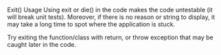 Exit() Usage
Using exit or die() in the code makes the code untestable (it will break unit tests). Moreover, if there is no reason or string to display, it may take a long time to spot where the application is stuck. 

<?php

// Throw an exception, that may be caught somewhere
throw new \Exception('error');

// Dying with error message. 
die('error');

function foo() {
    //exiting the function but not dying
    if (somethingWrong()) {
        return true;
    }
}
?>

Try exiting the function/class with return, or throw exception that may be caught later in the code.
